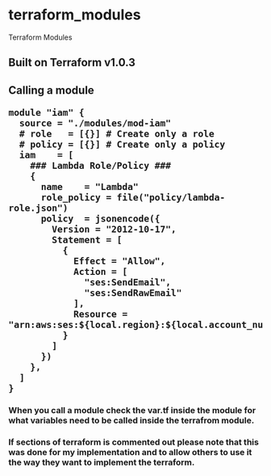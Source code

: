 # terraform_modules
Terraform Modules 

<h2>Built on Terraform v1.0.3 <h2>

<p>Calling a module<p>

    module "iam" {
      source = "./modules/mod-iam"
      # role   = [{}] # Create only a role
      # policy = [{}] # Create only a policy
      iam    = [
        ### Lambda Role/Policy ###
        {
          name    = "Lambda"
          role_policy = file("policy/lambda-role.json")
          policy  = jsonencode({
            Version = "2012-10-17",
            Statement = [
              {
                Effect = "Allow",
                Action = [
                  "ses:SendEmail",
                  "ses:SendRawEmail"
                ],
                Resource = "arn:aws:ses:${local.region}:${local.account_number}:identity/${local.domainName}"
              }
            ]
          })
        },
      ]
    }

<h3>When you call a module check the var.tf inside the module for what variables need to be called inside the terrafrom module.<h3>

<h3>If sections of terraform is commented out please note that this was done for my implementation and to allow others to use it the way they want to implement the terraform.<h3>